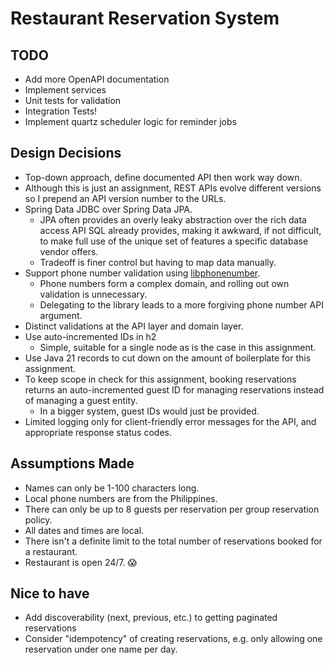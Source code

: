 # Restaurant Reservation System

## TODO

- Add more OpenAPI documentation
- Implement services
- Unit tests for validation
- Integration Tests!
- Implement quartz scheduler logic for reminder jobs

## Design Decisions

- Top-down approach, define documented API then work way down.
- Although this is just an assignment, REST APIs evolve different versions so I prepend an API version number to the
  URLs.
- Spring Data JDBC over Spring Data JPA.
    - JPA often provides an overly leaky abstraction over the rich data access API SQL
      already provides, making it awkward, if not difficult, to make full use of the unique set of features a specific
      database vendor offers.
    - Tradeoff is finer control but having to map data manually.
- Support phone number validation using [libphonenumber](https://github.com/google/libphonenumber).
    - Phone numbers form a complex domain, and rolling out own validation is unnecessary.
    - Delegating to the library leads to a more forgiving phone number API argument.
- Distinct validations at the API layer and domain layer.
- Use auto-incremented IDs in h2
    - Simple, suitable for a single node as is the case in this assignment.
- Use Java 21 records to cut down on the amount of boilerplate for this assignment.
- To keep scope in check for this assignment, booking reservations returns an auto-incremented guest ID for managing
  reservations instead of managing a guest entity.
  - In a bigger system, guest IDs would just be provided.
- Limited logging only for client-friendly error messages for the API, and appropriate response status codes.

## Assumptions Made

- Names can only be 1-100 characters long.
- Local phone numbers are from the Philippines.
- There can only be up to 8 guests per reservation per group reservation policy.
- All dates and times are local.
- There isn't a definite limit to the total number of reservations booked for a restaurant.
- Restaurant is open 24/7. 😱

## Nice to have

- Add discoverability (next, previous, etc.) to getting paginated reservations
- Consider "idempotency" of creating reservations, e.g. only allowing one reservation under one name per day. 
